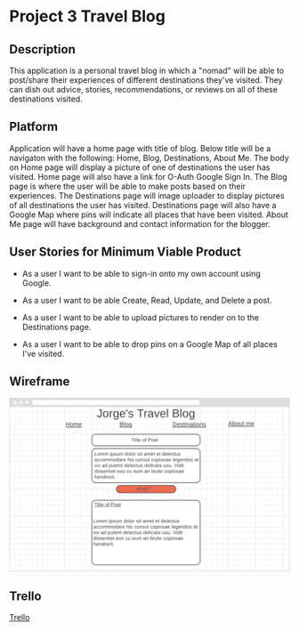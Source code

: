 # Project 3 Travel Blog

## Description

This application is a personal travel blog in which a "nomad" will be able to post/share their experiences of different destinations they've visited. They can dish out advice, stories, recommendations, or reviews on all of these destinations visited.

## Platform
Application will have a home page with title of blog. Below title will be a navigaton with the following: Home, Blog, Destinations, About Me.
The body on Home page will display a picture of one of destinations the user has visited. Home page will also have a link for O-Auth Google Sign In. The Blog page is where the user will be able to make posts based on their experiences. The Destinations page will image uploader to display pictures of all destinations the user has visited. Destinations page will also have a Google Map where pins will indicate all places that have been visited. About Me page will have background and contact information for the blogger.

## User Stories for Minimum Viable Product

- As a user I want to be able to sign-in onto my own account using Google.

- As a user I want to be able Create, Read, Update, and Delete a post.

- As a user I want to be able to upload pictures to render on to the Destinations page.

- As a user I want to be able to drop pins on a Google Map of all places I've visited.

## Wireframe
![img](Wireframe.jpg)


## Trello

[Trello](https://trello.com/b/wl9H2k0u/travel-blog-project-3)

